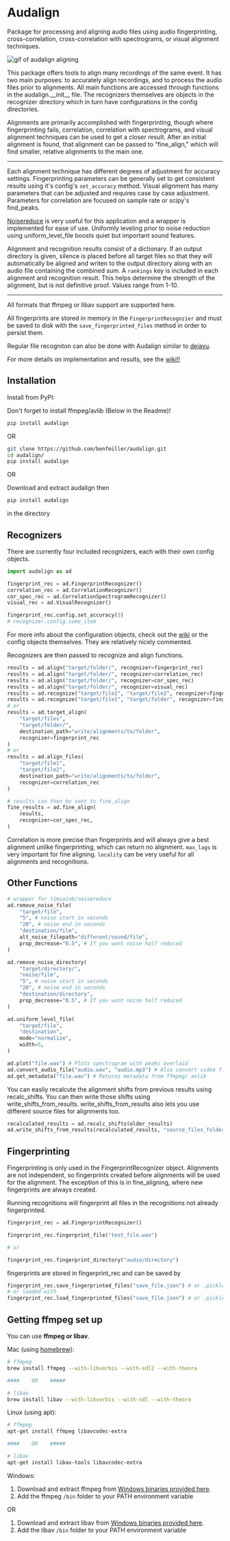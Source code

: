 # Audalign

Package for processing and aligning audio files using audio fingerprinting, cross-correlation, cross-correlation with spectrograms, or visual alignment techniques.

![gif of audalign aligning](audalign.gif)

This package offers tools to align many recordings of the same event. It has two main purposes: to accurately align recordings, and to process the audio files prior to alignments. All main functions are accessed through functions in the audalign.\_\_init\_\_ file. The recognizers themselves are objects in the recognizer directory which in turn have configurations in the config directories.

 Alignments are primarily accomplished with fingerprinting, though where fingerprinting fails, correlation, correlation with spectrograms, and visual alignment techniques can be used to get a closer result. After an initial alignment is found, that alignment can be passed to "fine_align," which will find smaller, relative alignments to the main one.

---

Each alignment technique has different degrees of adjustment for accuracy settings. Fingerprinting parameters can be generally set to get consistent results using it's config's `set_accuracy` method. Visual alignment has many parameters that can be adjusted and requires case by case adjustment. Parameters for correlation are focused on sample rate or scipy's find_peaks.

[Noisereduce](https://timsainburg.com/noise-reduction-python.html) is very useful for this application and a wrapper is implemented for ease of use. Uniformly leveling prior to noise reduction using uniform_level_file boosts quiet but important sound features.

Alignment and recognition results consist of a dictionary. If an output directory is given, silence is placed before all target files so that they will automatically be aligned and writen to the output directory along with an audio file containing the combined sum. A `rankings` key is included in each alignment and recognition result. This helps determine the strength of the alignment, but is not definitive proof. Values range from 1-10.

---

All formats that ffmpeg or libav support are supported here.

All fingerprints are stored in memory in the `FingerprintRecognzier` and must be saved to disk with the `save_fingerprinted_files` method in order to persist them.

Regular file recogniton can also be done with Audalign similar to [dejavu](https://github.com/worldveil/dejavu).

For more details on implementation and results, see the [wiki!!](https://github.com/benfmiller/audalign/wiki)

## Installation

Install from PyPI:

Don't forget to install ffmpeg/avlib (Below in the Readme)!

```bash
pip install audalign
```

OR

```bash
git clone https://github.com/benfmiller/audalign.git
cd audalign/
pip install audalign
```

OR

Download and extract audalign then

```bash
pip install audalign
```

in the directory

## Recognizers

There are currently four included recognizers, each with their own config objects.

```python
import audalign as ad

fingerprint_rec = ad.FingerprintRecognizer()
correlation_rec = ad.CorrelationRecognizer()
cor_spec_rec = ad.CorrelationSpectrogramRecognizer()
visual_rec = ad.VisualRecognizer()

fingerprint_rec.config.set_accuracy(3)
# recognizer.config.some_item
```

For more info about the configuration objects, check out the [wiki](https://github.com/benfmiller/audalign/wiki) or the config objects themselves. They are relatively nicely commented.

Recognizers are then passed to recognize and align functions.

```python
results = ad.align("target/folder/", recognizer=fingerprint_rec)
results = ad.align("target/folder/", recognizer=correlation_rec)
results = ad.align("target/folder/", recognizer=cor_spec_rec)
results = ad.align("target/folder/", recognizer=visual_rec)
results = ad.recognize("target/file1", "target/file2", recognizer=fingerprint_rec)
results = ad.recognize("target/file1", "target/folder", recognizer=fingerprint_rec)
# or
results = ad.target_align(
    "target/files",
    "target/folder/",
    destination_path="write/alignments/to/folder",
    recognizer=fingerprint_rec
)
# or
results = ad.align_files(
    "target/file1",
    "target/file2",
    destination_path="write/alignments/to/folder",
    recognizer=correlation_rec
)

# results can then be sent to fine_align
fine_results = ad.fine_align(
    results,
    recognizer=cor_spec_rec,
)
```

Correlation is more precise than fingerprints and will always give a best alignment unlike fingerprinting, which can return no alignment. `max_lags` is very important for fine aligning. `locality` can be very useful for all alignments and recognitions.

## Other Functions

```python
# wrapper for timsainb/noisereduce
ad.remove_noise_file(
    "target/file",
    "5", # noise start in seconds
    "20", # noise end in seconds
    "destination/file",
    alt_noise_filepath="different/sound/file",
    prop_decrease="0.5", # If you want noise half reduced
)

ad.remove_noise_directory(
    "target/directory/",
    "noise/file",
    "5", # noise start in seconds
    "20", # noise end in seconds
    "destination/directory",
    prop_decrease="0.5", # If you want noise half reduced
)

ad.uniform_level_file(
    "target/file",
    "destination",
    mode="normalize",
    width=5,
)

ad.plot("file.wav") # Plots spectrogram with peaks overlaid
ad.convert_audio_file("audio.wav", "audio.mp3") # Also convert video file to audio file
ad.get_metadata("file.wav") # Returns metadata from ffmpeg/ avlib
```

You can easily recalcute the alignment shifts from previous results using recalc_shifts.
You can then write those shifts using write_shifts_from_results. write_shifts_from_results also
lets you use different source files for alignments too.

```python
recalculated_results = ad.recalc_shifts(older_results)
ad.write_shifts_from_results(recalculated_results, "source_files_folder_or_file_list", "destination")
```

## Fingerprinting

Fingerprinting is only used in the FingerprintRecognizer object. Alignments are not independent, so fingerprints created before alignments will be used for the alignment. The exception of this is in fine_aligning, where new fingerprints are always created.

Running recognitions will fingerprint all files in the recognitions not already fingerprinted.

```python
fingerprint_rec = ad.FingerprintRecognizer()

fingerprint_rec.fingerprint_file("test_file.wav")

# or

fingerprint_rec.fingerprint_directory("audio/directory")
```

fingerprints are stored in fingerprint_rec and can be saved by

```python
fingerprint_rec.save_fingerprinted_files("save_file.json") # or .pickle
# or loaded with 
fingerprint_rec.load_fingerprinted_files("save_file.json") # or .pickle
```

## Getting ffmpeg set up

You can use **ffmpeg or libav**.

Mac (using [homebrew](http://brew.sh)):

```bash
# ffmpeg
brew install ffmpeg --with-libvorbis --with-sdl2 --with-theora

####    OR    #####

# libav
brew install libav --with-libvorbis --with-sdl --with-theora
```

Linux (using apt):

```bash
# ffmpeg
apt-get install ffmpeg libavcodec-extra

####    OR    #####

# libav
apt-get install libav-tools libavcodec-extra
```

Windows:

1. Download and extract ffmpeg from [Windows binaries provided here](https://ffmpeg.org/download.html).
2. Add the ffmpeg `/bin` folder to your PATH environment variable

OR

1. Download and extract libav from [Windows binaries provided here](http://builds.libav.org/windows/).
2. Add the libav `/bin` folder to your PATH environment variable
